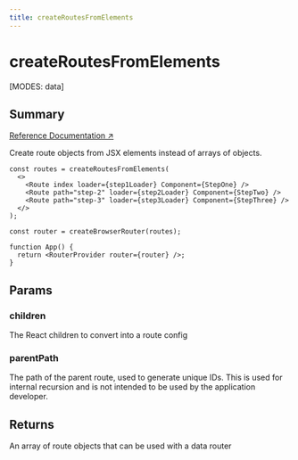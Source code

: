 ```yaml
---
title: createRoutesFromElements
---
```


# createRoutesFromElements

<!--
⚠️ ⚠️ IMPORTANT ⚠️ ⚠️ 

Thank you for helping improve our documentation!

This file is auto-generated from the JSDoc comments in the source
code, so please edit the JSDoc comments in the file below and this
file will be re-generated once those changes are merged.

https://github.com/remix-run/react-router/blob/main/packages/react-router/lib/components.tsx#L1516
-->

[MODES: data]

## Summary

[Reference Documentation ↗](https://api.reactrouter.com/v7/functions/react_router.createRoutesFromElements.html)

Create route objects from JSX elements instead of arrays of objects.

```tsx
const routes = createRoutesFromElements(
  <>
    <Route index loader={step1Loader} Component={StepOne} />
    <Route path="step-2" loader={step2Loader} Component={StepTwo} />
    <Route path="step-3" loader={step3Loader} Component={StepThree} />
  </>
);

const router = createBrowserRouter(routes);

function App() {
  return <RouterProvider router={router} />;
}
```

## Params

### children

The React children to convert into a route config

### parentPath

The path of the parent route, used to generate unique IDs. This is used for internal recursion and is not intended to be used by the
application developer.

## Returns

An array of route objects that can be used with a data router

